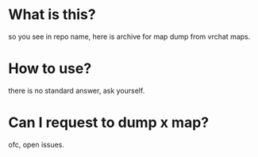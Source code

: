 # What is this?
so you see in repo name, here is archive for map dump from vrchat maps.

# How to use?
there is no standard answer, ask yourself.

# Can I request to dump x map?
ofc, open issues.
